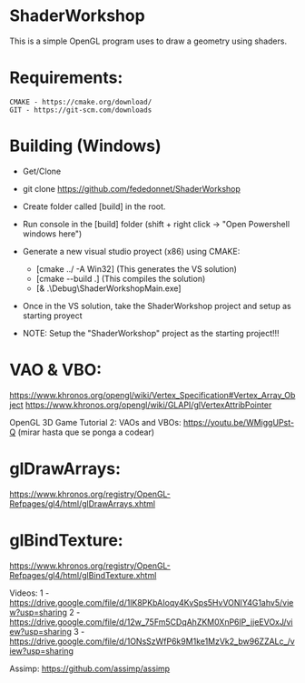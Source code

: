 # ShaderWorkshop

This is a simple OpenGL program uses to draw a geometry using shaders.

# Requirements:
	CMAKE - https://cmake.org/download/
	GIT - https://git-scm.com/downloads

# Building (Windows)

  - Get/Clone
  - git clone https://github.com/fededonnet/ShaderWorkshop
  - Create folder called [build] in the root.
  - Run console in the [build] folder (shift + right click -> "Open Powershell windows here") 
  - Generate a new visual studio proyect (x86) using CMAKE:
    - [cmake ../ -A Win32] (This generates the VS solution)
    - [cmake --build .] (This compiles the solution)
    - [& .\Debug\ShaderWorkshopMain.exe]
- Once in the VS solution, take the ShaderWorkshop project and setup as starting proyect 


- NOTE: Setup the "ShaderWorkshop" project as the starting project!!!


# VAO & VBO:

https://www.khronos.org/opengl/wiki/Vertex_Specification#Vertex_Array_Object
https://www.khronos.org/opengl/wiki/GLAPI/glVertexAttribPointer

OpenGL 3D Game Tutorial 2: VAOs and VBOs: https://youtu.be/WMiggUPst-Q (mirar hasta que se ponga a codear)

# glDrawArrays:
https://www.khronos.org/registry/OpenGL-Refpages/gl4/html/glDrawArrays.xhtml

# glBindTexture:
https://www.khronos.org/registry/OpenGL-Refpages/gl4/html/glBindTexture.xhtml

Videos:
1 - https://drive.google.com/file/d/1lK8PKbAIoqy4KvSps5HvVONIY4G1ahv5/view?usp=sharing
2 - https://drive.google.com/file/d/12w_75Fm5CDqAhZKM0XnP6lP_jjeEVOxJ/view?usp=sharing
3 - https://drive.google.com/file/d/1ONsSzWfP6k9M1ke1MzVk2_bw96ZZALc_/view?usp=sharing

Assimp:
	https://github.com/assimp/assimp